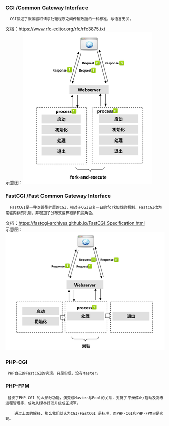 ### CGI /Common Gateway Interface   
      CGI描述了服务器和请求处理程序之间传输数据的一种标准，与语言无关。  
   文档：https://www.rfc-editor.org/rfc/rfc3875.txt        
  示意图：![](https://github.com/huluzhang/doc/blob/master/img/CGI.png)

### FastCGI /Fast Common Gateway Interface    
      FastCGI是一种改善型扩展的CGI，相对于CGI日复一日的fork加载的机制，FastCGI改为常驻内存的机制，并增加了分布式运算和多扩展角色。
   文档：https://fastcgi-archives.github.io/FastCGI_Specification.html  
   示意图：![](https://github.com/huluzhang/doc/blob/master/img/FASTCGI.png)  

### PHP-CGI    
     PHP自己的FastCGI的实现。只是实现，没有Master。

### PHP-FPM   
     替换了PHP-CGI 的大部分功能，演变成Master与Pool的关系，支持了平滑停止/启动及高级进程管理等，成功从绿林好汉升级成正规军。

        通过上面的解释，那么我们就认为CGI/FastCGI 是标准，而PHP-CGI和PHP-FPM只是实现。

